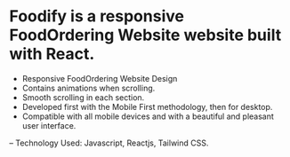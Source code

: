 # Foodify is a responsive FoodOrdering Website  website built with React.

- Responsive FoodOrdering  Website Design
- Contains animations when scrolling.
- Smooth scrolling in each section.
- Developed first with the Mobile First methodology, then for desktop.
- Compatible with all mobile devices and with a beautiful and pleasant user interface.

– Technology Used: Javascript, Reactjs, Tailwind CSS.
